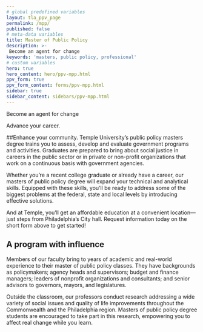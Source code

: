 ```yaml
---
# global predefined variables
layout: tla_ppv_page
permalink: /mpp/
published: false
# meta-data variables
title: Master of Public Policy
description: >-
 Become an agent for change
keywords: 'masters, public policy, professional'  
# custom variables
hero: true
hero_content: hero/ppv-mpp.html
ppv_form: true
ppv_form_content: forms/ppv-mpp.html
sidebar: true
sidebar_content: sidebars/ppv-mpp.html
---
```

Become an agent for change

Advance your career.

##Enhance your community.
Temple University’s public policy masters degree trains you to assess, develop and evaluate government programs and activities. Graduates are prepared to bring about social justice in careers in the public sector or in private or non-profit organizations that work on a continuous basis with government agencies.

Whether you’re a recent college graduate or already have a career, our masters of public policy degree will expand your technical and analytical skills. Equipped with these skills, you’ll be ready to address some of the biggest problems at the federal, state and local levels by introducing effective solutions.

And at Temple, you’ll get an affordable education at a convenient location—just steps from Philadelphia’s City hall. Request information today on the short form above to get started!

## A program with influence
Members of our faculty bring to years of academic and real-world experience to their master of public policy classes. They have backgrounds as policymakers; agency heads and supervisors; budget and finance managers; leaders of nonprofit organizations and consultants; and senior advisors to governors, mayors, and legislatures.

Outside the classroom, our professors conduct research addressing a wide variety of social issues and quality of life improvements throughout the Commonwealth and the Philadelphia region. Masters of public policy degree students are encouraged to take part in this research, empowering you to affect real change while you learn.
